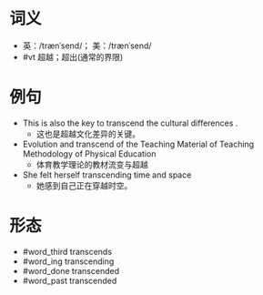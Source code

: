 # 词义
- 英：/trænˈsend/； 美：/trænˈsend/
- #vt 超越；超出(通常的界限)
# 例句
- This is also the key to transcend the cultural differences .
	- 这也是超越文化差异的关键。
- Evolution and transcend of the Teaching Material of Teaching Methodology of Physical Education
	- 体育教学理论的教材流变与超越
- She felt herself transcending time and space
	- 她感到自己正在穿越时空。
# 形态
- #word_third transcends
- #word_ing transcending
- #word_done transcended
- #word_past transcended
